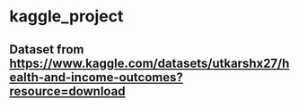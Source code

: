 # kaggle_project
## Dataset from https://www.kaggle.com/datasets/utkarshx27/health-and-income-outcomes?resource=download
